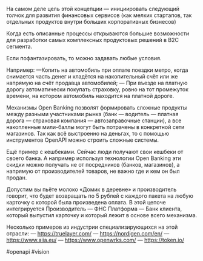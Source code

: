 
На самом деле цель этой концепции — инициировать следующий толчок для развития финансовых сервисов (как мелких стартапов, так отдельных продуктов внутри больших корпоративных бизнесов)

Когда есть описанные процессы открываются большие возможности для разработки самых комплексных продуктовых решений в B2C сегмента.

Если пофантазировать, то можно задавать любые условия. 

Например:
—Копить на автомобиль при оплате поездки метро, когда снимается часть денег и кладётся на накопительный счёт или же напрямую на счёт продавца автомобилей;
— При въезде на платную дорогу автоматически покупать страховку, ровно на тот промежуток времени, на котором автомобиль находится на платной дороге.

Механизмы Open Banking позволят формировать сложные продукты между разными участниками рынка (банк — водитель — платная дорога — страховая компания — автозаправочные станции), а все накопленные мили-баллы могут быть потрачены в конкретной сети магазинов. Так как всё выстроенно на деньгах, то с помощью инструментов OpenAPI можно строить сложные системы.

Ещё пример с кешбеками. Сейчас люди получают свои кешбеки от своего банка. А например используя технологии Open Banking эти скидки можно получать не от посредников (банков, магазинов), а напрямую от производителей товаров, не важно где и кем он был продан.

Допустим вы пьёте молоко «Домик в деревне» и производитель говорит, что будет возвращать по 5 рублей с каждого пакета на любую карточку с которой была произведена оплата. В этой цепоче интегрируется Производитель — ФНС Платформа — Банк клиента, который выпустил карточку и который лежит в основе всего механизма.

Несколько примеров из индустрии специализирующихся на этой отрасли:
— https://truelayer.com/
— https://nordigen.com/en/
— https://www.aiia.eu/
— https://www.openwrks.com/
— https://token.io/

#openapi #vision 